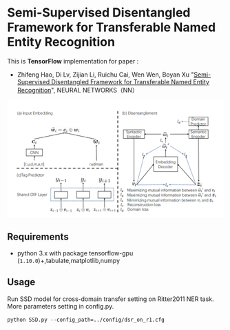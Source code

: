 # Semi-Supervised Disentangled Framework for Transferable Named Entity Recognition

This is **TensorFlow** implementation for paper :

- Zhifeng Hao, Di Lv, Zijian Li, Ruichu Cai, Wen Wen, Boyan Xu "[Semi-Supervised Disentangled Framework for Transferable Named Entity Recognition](#)", NEURAL NETWORKS（NN）


![overview](./figures/SSD.png)

## Requirements
- python 3.x with package tensorflow-gpu (`1.10.0`)+,tabulate,matplotlib,numpy

## Usage
Run SSD model for cross-domain transfer setting on Ritter2011 NER task. More parameters setting in config.py.
```shell script
python SSD.py --config_path=../config/dsr_on_r1.cfg
```
